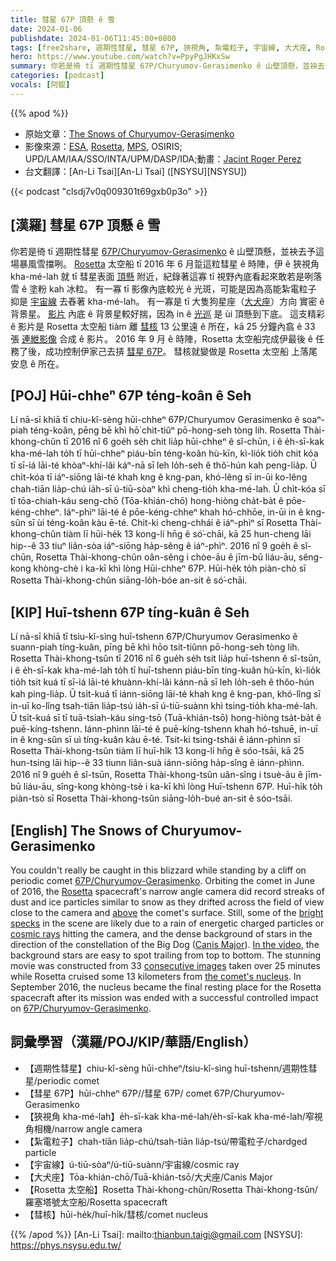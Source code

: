 ```yaml
---
title: 彗星 67P 頂懸 ê 雪
date: 2024-01-06
publishdate: 2024-01-06T11:45:00+0800
tags: [free2share, 週期性彗星, 彗星 67P, 狹視角, 紮電粒子, 宇宙線, 大犬座, Rosetta 太空船, 彗核]
hero: https://www.youtube.com/watch?v=PpyPgJHKxSw
summary: 你若是徛 tī 週期性彗星 67P/Churyumov-Gerasimenko ê 山壁頂懸，並袂去予這場暴風雪擋咧。
categories: [podcast]
vocals: [阿錕]
---
```


{{% apod %}}

- 原始文章：[The Snows of Churyumov-Gerasimenko](https://apod.nasa.gov/apod/ap240106.html)
- 影像來源：[ESA](http://www.esa.int/), [Rosetta](http://rosetta.esa.int/), [MPS](http://www.mps.mpg.de/en), OSIRIS; UPD/LAM/IAA/SSO/INTA/UPM/DASP/IDA;動畫：[Jacint Roger Perez](https://twitter.com/landru79)
- 台文翻譯：[An-Li Tsai][An-Li Tsai] ([NSYSU][NSYSU])

{{< podcast "clsdj7v0q009301t69gxb0p3o" >}}

## [漢羅] 彗星 67P 頂懸 ê 雪
你若是徛 tī 週期性彗星 [67P/Churyumov-Gerasimenko][67P/Churyumov-Gerasimenko 1] ê 山壁頂懸，並袂去予這場暴風雪擋咧。
[Rosetta][Rosetta] 太空船 tī 2016 年 6 月踅這粒彗星 ê 時陣，伊 ê 狹視角 kha-mé-lah 就 tī 彗星表面 [頂懸][above] 附近，紀錄著這寡 tī 視野內底看起來敢若是咧落雪 ê 塗粉 kah 冰粒。
有一寡 tī 影像內底較光 ê 光斑，可能是因為高能紮電粒子 抑是 [宇宙線][cosmic rays] 去舂著 kha-mé-lah。
有一寡是 tī 大隻狗星座（[大犬座][Canis Major]）方向 實密 ê 背景星。
[影片][In the video] 內底 ê 背景星較好揣，因為 in ê [光巡][bright specks] 是 ùi 頂懸到下底。
這支精彩 ê 影片是 Rosetta 太空船 tiàm 離 [彗核][the comet's nucleus] 13 公里遠 ê 所在，kā 25 分鐘內翕 ê 33 張 [連紲影像][consecutive images] 合成 ê 影片。
2016 年 9 月 ê 時陣，Rosetta 太空船完成伊最後 ê 任務了後，成功控制伊家己去挵 [彗星 67P][67P/Churyumov-Gerasimenko 2]。
彗核就變做是 Rosetta 太空船 上落尾安息 ê 所在。

## [POJ] Hūi-chheⁿ 67P téng-koân ê Seh
Lí nā-sī khiā tī chiu-kî-sèng hūi-chheⁿ 67P/Churyumov Gerasimenko ê soaⁿ-piah téng-koân, pēng bē khì hō͘ chit-tiûⁿ pō-hong-seh tòng lih.
Rosetta Thài-khong-chûn tī 2016 nî 6 goe̍h se̍h chit lia̍p hūi-chheⁿ ê sî-chūn, i ê e̍h-sī-kak kha-mé-lah to̍h tī hūi-chheⁿ piáu-bīn téng-koân hù-kīn, kì-lio̍k tio̍h chit kóa tī sī-iá lāi-té khòaⁿ-khí-lâi káⁿ-nā sī leh lo̍h-seh ê thô͘-hún kah peng-lia̍p.
Ū chi̍t-kóa tī iáⁿ-siōng lāi-té khah kng ê kng-pan, khó-lêng sī in-ūi ko-lêng chah-tiān lia̍p-chú ia̍h-sī ú-tiū-sòaⁿ khì cheng-tio̍h kha-mé-lah.
Ū chi̍t-kóa sī tī tōa-chiah-káu seng-chō (Tōa-khián-chō) hong-hiòng cha̍t-ba̍t ê pōe-kéng-chheⁿ.
Iáⁿ-phìⁿ lāi-té ê pōe-kéng-chheⁿ khah hó-chhōe, in-ūi in ê kng-sûn sī ùi téng-koân kàu ē-té.
Chit-ki cheng-chhái ê iáⁿ-phìⁿ sī Rosetta Thài-khong-chûn tiàm lī hūi-he̍k 13 kong-lí hn̄g ê só͘-chāi, kā 25 hun-cheng lāi hip--ê 33 tiuⁿ liân-sòa iáⁿ-siōng ha̍p-sêng ê iáⁿ-phìⁿ.
2016 nî 9 goe̍h ê sî-chūn, Rosetta Thài-khong-chûn oân-sêng i chòe-āu ê jīm-bū liáu-āu, sêng-kong khòng-chè i ka-kī khì lòng Hūi-chheⁿ 67P.
Hūi-he̍k to̍h piàn-chò sī Rosetta Thài-khong-chûn siāng-lo̍h-bóe an-sit ê só͘-chāi.

## [KIP] Huī-tshenn 67P tíng-kuân ê Seh
Lí nā-sī khiā tī tsiu-kî-sìng huī-tshenn 67P/Churyumov Gerasimenko ê suann-piah tíng-kuân, pīng bē khì hōo tsit-tiûnn pō-hong-seh tòng lih.
Rosetta Thài-khong-tsûn tī 2016 nî 6 gue̍h se̍h tsit lia̍p huī-tshenn ê sî-tsūn, i ê e̍h-sī-kak kha-mé-lah to̍h tī huī-tshenn piáu-bīn tíng-kuân hù-kīn, kì-lio̍k tio̍h tsit kuá tī sī-iá lāi-té khuànn-khí-lâi kánn-nā sī leh lo̍h-seh ê thôo-hún kah ping-lia̍p.
Ū tsi̍t-kuá tī iánn-siōng lāi-té khah kng ê kng-pan, khó-lîng sī in-uī ko-lîng tsah-tiān lia̍p-tsú ia̍h-sī ú-tiū-suànn khì tsing-tio̍h kha-mé-lah.
Ū tsi̍t-kuá sī tī tuā-tsiah-káu sing-tsō (Tuā-khián-tsō) hong-hiòng tsa̍t-ba̍t ê puē-kíng-tshenn.
Iánn-phìnn lāi-té ê puē-kíng-tshenn khah hó-tshuē, in-uī in ê kng-sûn sī uì tíng-kuân kàu ē-té.
Tsit-ki tsing-tshái ê iánn-phìnn sī Rosetta Thài-khong-tsûn tiàm lī huī-hi̍k 13 kong-lí hn̄g ê sóo-tsāi, kā 25 hun-tsing lāi hip--ê 33 tiunn liân-suà iánn-siōng ha̍p-sîng ê iánn-phìnn.
2016 nî 9 gue̍h ê sî-tsūn, Rosetta Thài-khong-tsûn uân-sîng i tsuè-āu ê jīm-bū liáu-āu, sîng-kong khòng-tsè i ka-kī khì lòng Huī-tshenn 67P.
Huī-hi̍k to̍h piàn-tsò sī Rosetta Thài-khong-tsûn siāng-lo̍h-bué an-sit ê sóo-tsāi.

## [English] The Snows of Churyumov-Gerasimenko
You couldn't really be caught in this blizzard while standing by a cliff on periodic comet [67P/Churyumov-Gerasimenko][67P/Churyumov-Gerasimenko 1].
Orbiting the comet in June of 2016, the [Rosetta][Rosetta] spacecraft's narrow angle camera did record streaks of dust and ice particles similar to snow as they drifted across the field of view close to the camera and [above][above] the comet's surface.
Still, some of the [bright specks][bright specks] in the scene are likely due to a rain of energetic charged particles or [cosmic rays][cosmic rays] hitting the camera, and the dense background of stars in the direction of the constellation of the Big Dog ([Canis Major][Canis Major]).
[In the video][In the video], the background stars are easy to spot trailing from top to bottom.
The stunning movie was constructed from 33 [consecutive images][consecutive images] taken over 25 minutes while Rosetta cruised some 13 kilometers from [the comet's nucleus][the comet's nucleus].
In September 2016, the nucleus became the final resting place for the Rosetta spacecraft after its mission was ended with a successful controlled impact on [67P/Churyumov-Gerasimenko][67P/Churyumov-Gerasimenko 2].

## 詞彙學習（漢羅/POJ/KIP/華語/English）
- 【週期性彗星】chiu-kî-sèng hūi-chheⁿ/tsiu-kî-sìng huī-tshenn/週期性彗星/periodic comet
- 【彗星 67P】hūi-chheⁿ 67P//彗星 67P/ comet 67P/Churyumov-Gerasimenko
- 【狹視角 kha-mé-lah】e̍h-sī-kak kha-mé-lah/e̍h-sī-kak kha-mé-lah/窄視角相機/narrow angle camera
- 【紮電粒子】chah-tiān lia̍p-chú/tsah-tiān lia̍p-tsú/帶電粒子/chardged particle
- 【宇宙線】ú-tiū-sòaⁿ/ú-tiū-suànn/宇宙線/cosmic ray
- 【大犬座】Tōa-khián-chō/Tuā-khián-tsō/大犬座/Canis Major
- 【Rosetta 太空船】Rosetta Thài-khong-chûn/Rosetta Thài-khong-tsûn/羅塞塔號太空船/Rosetta spacecraft
- 【彗核】hūi-he̍k/huī-hi̍k/彗核/comet nucleus

{{% /apod %}}
[An-Li Tsai]: mailto:thianbun.taigi@gmail.com
[NSYSU]: https://phys.nsysu.edu.tw/

[copyright]: https://apod.nasa.gov/apod/fap/lib/about_apod.html#srapply
[License]: https://creativecommons.org/licenses/by/3.0/

[67P/Churyumov-Gerasimenko 1]:https://solarsystem.nasa.gov/asteroids-comets-and-meteors/comets/67p-churyumov-gerasimenko/in-depth/
[Rosetta]:https://www.esa.int/Science_Exploration/Space_Science/Rosetta
[above]:https://apod.nasa.gov/apod/ap170331.html
[bright specks]:https://www.newscientist.com/article/2167224-amazing-gif-shows-dust-and-cosmic-rays-raining-down-on-comet-67p/
[cosmic rays]:https://www.nasa.gov/press-release/goddard/2016/ace-cosmic-ray
[Canis Major]:https://en.wikipedia.org/wiki/Canis_Major
[In the video]:https://apod.nasa.gov/apod/image/1804/RosettaOsirisC67P_JacintRoger.gif
[consecutive images]:https://imagearchives.esac.esa.int/index.php?/category/410/start-72#top
[the comet's nucleus]:https://apod.nasa.gov/apod/ap200127.html
[67P/Churyumov-Gerasimenko 2]:https://apod.nasa.gov/apod/ap211113.html
